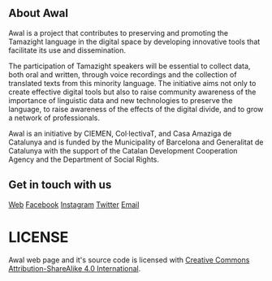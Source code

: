 ## About Awal

Awal is a project that contributes to preserving and promoting the Tamazight language in the digital space by developing innovative tools that facilitate its use and dissemination.

The participation of Tamazight speakers will be essential to collect data, both oral and written, through voice recordings and the collection of translated texts from this minority language. The initiative aims not only to create effective digital tools but also to raise community awareness of the importance of linguistic data and new technologies to preserve the language, to raise awareness of the effects of the digital divide, and to grow a network of professionals.

Awal is an initiative by CIEMEN, Col·lectivaT, and Casa Amaziga de Catalunya and is funded by the Municipality of Barcelona and Generalitat de Catalunya with the support of the Catalan Development Cooperation Agency and the Department of Social Rights.

## Get in touch with us

[Web](https://awaldigital.org)
[Facebook](https://www.facebook.com/aawaldigital)
[Instagram](https://www.instagram.com/awaldigital/)
[Twitter](https://twitter.com/Awaldigital)
[Email](mailto:awal@collectivat.cat)

# LICENSE

Awal web page and it's source code is licensed with [Creative Commons Attribution-ShareAlike 4.0 International](https://creativecommons.org/licenses/by-sa/4.0/).

